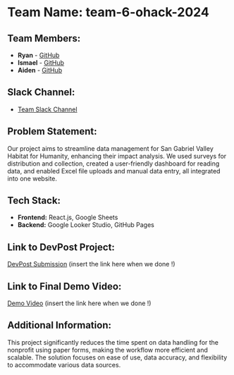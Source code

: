 # Team Name: team-6-ohack-2024

## Team Members:
- **Ryan** - [GitHub](https://github.com/squashyweeb)
- **Ismael** - [GitHub](https://github.com/Ismael0810)
- **Aiden** - [GitHub](https://github.com/the37signals1)

## Slack Channel:
- [Team Slack Channel](https://opportunity-hack.slack.com/app_redirect?channel=team-6-ohack-2024)

## Problem Statement:
Our project aims to streamline data management for San Gabriel Valley Habitat for Humanity, enhancing their impact analysis. We used surveys for distribution and collection, created a user-friendly dashboard for reading data, and enabled Excel file uploads and manual data entry, all integrated into one website.

## Tech Stack:
- **Frontend:** React.js, Google Sheets
- **Backend:** Google Looker Studio, GitHub Pages

## Link to DevPost Project:
[DevPost Submission](#) (insert the link here when we done !)

## Link to Final Demo Video:
[Demo Video](#) (insert the link here when we done !)

## Additional Information:
This project significantly reduces the time spent on data handling for the nonprofit using paper forms, making the workflow more efficient and scalable. The solution focuses on ease of use, data accuracy, and flexibility to accommodate various data sources.
